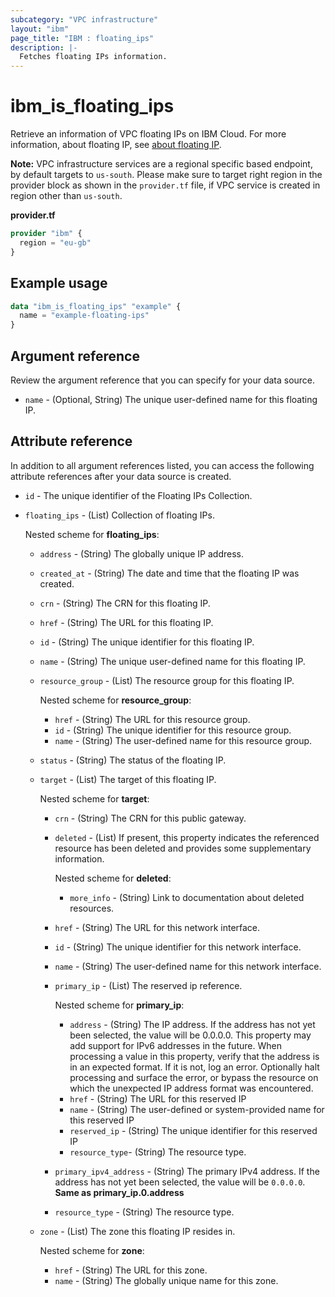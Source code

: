 ```yaml
---
subcategory: "VPC infrastructure"
layout: "ibm"
page_title: "IBM : floating_ips"
description: |-
  Fetches floating IPs information.
---
```


# ibm_is_floating_ips

Retrieve an information of VPC floating IPs on IBM Cloud. For more information, about floating IP, see [about floating IP](https://cloud.ibm.com/docs/vpc?topic=vpc-creating-a-vpc-using-the-rest-apis#create-floating-ip-api-tutorial).

**Note:** 
VPC infrastructure services are a regional specific based endpoint, by default targets to `us-south`. Please make sure to target right region in the provider block as shown in the `provider.tf` file, if VPC service is created in region other than `us-south`.

**provider.tf**

```terraform
provider "ibm" {
  region = "eu-gb"
}
```

## Example usage

```terraform
data "ibm_is_floating_ips" "example" {
  name = "example-floating-ips"
}
```

## Argument reference

Review the argument reference that you can specify for your data source.

- `name` - (Optional, String) The unique user-defined name for this floating IP.

## Attribute reference

In addition to all argument references listed, you can access the following attribute references after your data source is created.

- `id` - The unique identifier of the Floating IPs Collection.
- `floating_ips` - (List) Collection of floating IPs.
  
    Nested scheme for **floating_ips**:
    - `address` - (String) The globally unique IP address.
    - `created_at` - (String) The date and time that the floating IP was created.
    - `crn` - (String) The CRN for this floating IP.
    - `href` - (String) The URL for this floating IP.
    - `id` - (String) The unique identifier for this floating IP.
    - `name` - (String) The unique user-defined name for this floating IP.
    - `resource_group` - (List) The resource group for this floating IP.
	    
		Nested scheme for **resource_group**:
      	- `href` - (String) The URL for this resource group.
		- `id` - (String) The unique identifier for this resource group.
		- `name` - (String) The user-defined name for this resource group.
	- `status` - (String) The status of the floating IP.
	- `target` - (List) The target of this floating IP.
	    
		Nested scheme for **target**:
		- `crn` - (String) The CRN for this public gateway.
		- `deleted` - (List) If present, this property indicates the referenced resource has been deleted and provides some supplementary information.
		    
			Nested scheme for **deleted**:
  			- `more_info` - (String) Link to documentation about deleted resources.
    	- `href` - (String) The URL for this network interface.
		- `id` - (String) The unique identifier for this network interface.
		- `name` - (String) The user-defined name for this network interface.
		- `primary_ip` - (List) The reserved ip reference.
		
			Nested scheme for **primary_ip**:
			- `address` - (String) The IP address. If the address has not yet been selected, the value will be 0.0.0.0. This property may add support for IPv6 addresses in the future. When processing a value in this property, verify that the address is in an expected format. If it is not, log an error. Optionally halt processing and surface the error, or bypass the resource on which the unexpected IP address format was encountered.
			- `href` - (String) The URL for this reserved IP
			- `name` - (String) The user-defined or system-provided name for this reserved IP
			- `reserved_ip` - (String) The unique identifier for this reserved IP
			- `resource_type`- (String) The resource type.		
		- `primary_ipv4_address` - (String) The primary IPv4 address. If the address has not yet been selected, the value will be `0.0.0.0`. **Same as primary_ip.0.address**
		- `resource_type` - (String) The resource type.
	- `zone` - (List) The zone this floating IP resides in.
	    
		Nested scheme for **zone**:
		- `href` - (String) The URL for this zone.
		- `name` - (String) The globally unique name for this zone.
